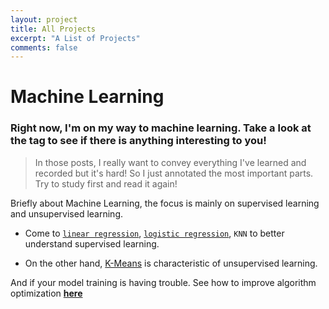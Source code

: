 ```yaml
---
layout: project
title: All Projects
excerpt: "A List of Projects"
comments: false
---
```


# Machine Learning 

### Right now, I'm on my way to machine learning. Take a look at the tag to see if there is anything interesting to you!

> In those posts, I really want to convey everything I've learned and recorded but it's hard! So I just annotated the most important parts. Try to study first and read it again!

Briefly about Machine Learning, the focus is mainly on supervised learning and unsupervised learning.

* Come to [`linear regression`](https://pywind.github.io//Linear-Regression), [`logistic regression`](https://pywind.github.io//Logistic-Regression), `KNN` to better understand supervised learning.

* On the other hand, [K-Means](https://pywind.github.io//K-mean) is characteristic of unsupervised learning.

And if your model training is having trouble. See how to improve algorithm optimization [**here**](https://pywind.github.io//advance/)
